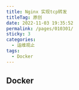 ```yaml
---
title: Nginx 实现tcp转发
titleTag: 原创
date: 2022-11-03 19:35:52
permalink: /pages/010301/
sticky: 3
categories:
  - 运维观止
tags:
  - Docker
---
```


## Docker 
